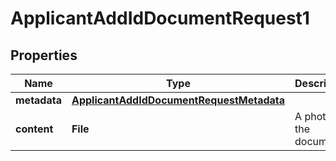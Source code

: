 

# ApplicantAddIdDocumentRequest1


## Properties

| Name | Type | Description | Notes |
|------------ | ------------- | ------------- | -------------|
|**metadata** | [**ApplicantAddIdDocumentRequestMetadata**](ApplicantAddIdDocumentRequestMetadata.md) |  |  [optional] |
|**content** | **File** | A photo of the document. |  [optional] |



